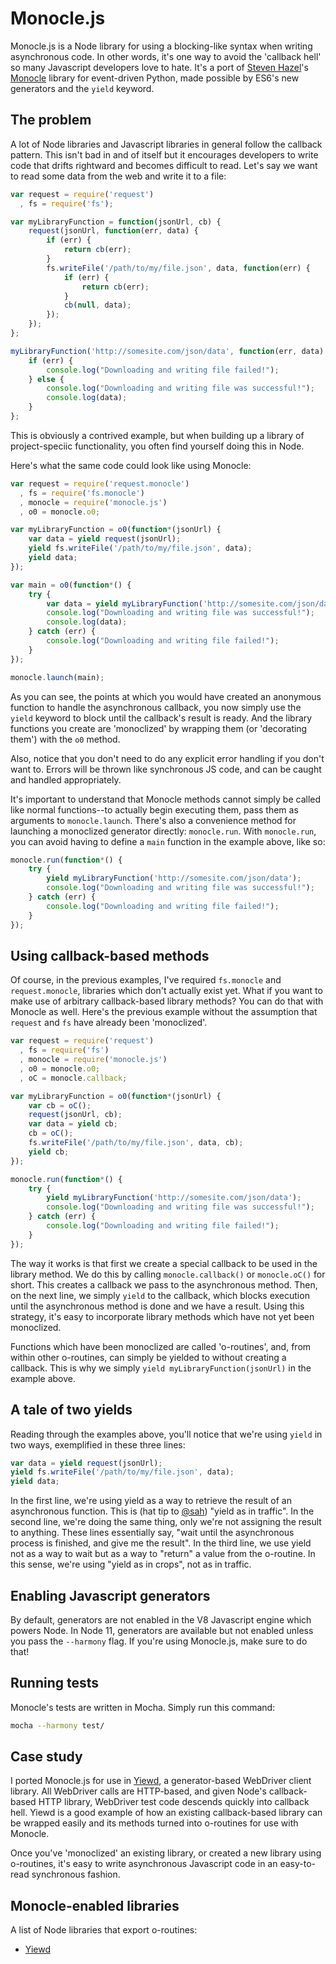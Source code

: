Monocle.js
==========

Monocle.js is a Node library for using a blocking-like syntax when writing
asynchronous code. In other words, it's one way to avoid the 'callback hell' so
many Javascript developers love to hate. It's a port of [Steven
Hazel](https://github.com/sah/)'s
[Monocle](https://github.com/saucelabs/monocle) library for event-driven
Python, made possible by ES6's new generators and the `yield` keyword.

The problem
-----------
A lot of Node libraries and Javascript libraries in general follow the callback
pattern. This isn't bad in and of itself but it encourages developers to write
code that drifts rightward and becomes difficult to read. Let's say we want to
read some data from the web and write it to a file:

```js
var request = require('request')
  , fs = require('fs');

var myLibraryFunction = function(jsonUrl, cb) {
    request(jsonUrl, function(err, data) {
        if (err) {
            return cb(err);
        }
        fs.writeFile('/path/to/my/file.json', data, function(err) {
            if (err) {
                return cb(err);
            }
            cb(null, data);
        });
    });
};

myLibraryFunction('http://somesite.com/json/data', function(err, data) {
    if (err) {
        console.log("Downloading and writing file failed!");
    } else {
        console.log("Downloading and writing file was successful!");
        console.log(data);
    }
};
```

This is obviously a contrived example, but when building up a library of
project-speciic functionality, you often find yourself doing this in Node.

Here's what the same code could look like using Monocle:

```js
var request = require('request.monocle')
  , fs = require('fs.monocle')
  , monocle = require('monocle.js')
  , o0 = monocle.o0;

var myLibraryFunction = o0(function*(jsonUrl) {
    var data = yield request(jsonUrl);
    yield fs.writeFile('/path/to/my/file.json', data);
    yield data;
});

var main = o0(function*() {
    try {
        var data = yield myLibraryFunction('http://somesite.com/json/data');
        console.log("Downloading and writing file was successful!");
        console.log(data);
    } catch (err) {
        console.log("Downloading and writing file failed!");
    }
});

monocle.launch(main);
```

As you can see, the points at which you would have created an anonymous
function to handle the asynchronous callback, you now simply use the `yield`
keyword to block until the callback's result is ready. And the library
functions you create are 'monoclized' by wrapping them (or 'decorating them')
with the `o0` method.

Also, notice that you don't need to do any explicit error handling if you don't
want to. Errors will be thrown like synchronous JS code, and can be caught and
handled appropriately.

It's important to understand that Monocle methods cannot simply be called like
normal functions--to actually begin executing them, pass them as arguments to
`monocle.launch`. There's also a convenience method for launching a monoclized
generator directly: `monocle.run`. With `monocle.run`, you can avoid having to
define a `main` function in the example above, like so:

```js
monocle.run(function*() {
    try {
        yield myLibraryFunction('http://somesite.com/json/data');
        console.log("Downloading and writing file was successful!");
    } catch (err) {
        console.log("Downloading and writing file failed!");
    }
});
```

Using callback-based methods
--------------------
Of course, in the previous examples, I've required `fs.monocle` and
`request.monocle`, libraries which don't actually exist yet. What if you want
to make use of arbitrary callback-based library methods? You can do that with
Monocle as well. Here's the previous example without the assumption that
`request` and `fs` have already been 'monoclized'.

```js
var request = require('request')
  , fs = require('fs')
  , monocle = require('monocle.js')
  , o0 = monocle.o0;
  , oC = monocle.callback;

var myLibraryFunction = o0(function*(jsonUrl) {
    var cb = oC();
    request(jsonUrl, cb);
    var data = yield cb;
    cb = oC();
    fs.writeFile('/path/to/my/file.json', data, cb);
    yield cb;
});

monocle.run(function*() {
    try {
        yield myLibraryFunction('http://somesite.com/json/data');
        console.log("Downloading and writing file was successful!");
    } catch (err) {
        console.log("Downloading and writing file failed!");
    }
});
```

The way it works is that first we create a special callback to be used in the
library method. We do this by calling `monocle.callback()` or `monocle.oC()`
for short. This creates a callback we pass to the asynchronous method. Then, on
the next line, we simply `yield` to the callback, which blocks execution until
the asynchronous method is done and we have a result. Using this strategy, it's
easy to incorporate library methods which have not yet been monoclized.

Functions which have been monoclized are called 'o-routines', and, from within
other o-routines, can simply be yielded to without creating a callback. This is
why we simply `yield myLibraryFunction(jsonUrl)` in the example above.

A tale of two yields
-------------------
Reading through the examples above, you'll notice that we're using `yield` in
two ways, exemplified in these three lines:

```js
var data = yield request(jsonUrl);
yield fs.writeFile('/path/to/my/file.json', data);
yield data;
```

In the first line, we're using yield as a way to retrieve the result of an
asynchronous function. This is (hat tip to [@sah](https://github.com/sah))
"yield as in traffic". In the second line, we're doing the same thing, only
we're not assigning the result to anything. These lines essentially say, "wait
until the asynchronous process is finished, and give me the result". In the
third line, we use yield not as a way to wait but as a way to "return" a value
from the o-routine. In this sense, we're using "yield as in crops", not as in
traffic.

Enabling Javascript generators
----------------
By default, generators are not enabled in the V8 Javascript engine which powers
Node. In Node 11, generators are available but not enabled unless you pass the
`--harmony` flag. If you're using Monocle.js, make sure to do that!

Running tests
-------------
Monocle's tests are written in Mocha. Simply run this command:

```bash
mocha --harmony test/
```

Case study
----------
I ported Monocle.js for use in [Yiewd](https://github.com/jlipps/yiewd),
a generator-based WebDriver client library. All WebDriver calls are HTTP-based,
and given Node's callback-based HTTP library, WebDriver test code descends
quickly into callback hell. Yiewd is a good example of how an existing
callback-based library can be wrapped easily and its methods turned into
o-routines for use with Monocle.

Once you've 'monoclized' an existing library, or created a new library using
o-routines, it's easy to write asynchronous Javascript code in an easy-to-read
synchronous fashion.

Monocle-enabled libraries
-------------------------
A list of Node libraries that export o-routines:

* [Yiewd](https://github.com/jlipps/yiewd)
